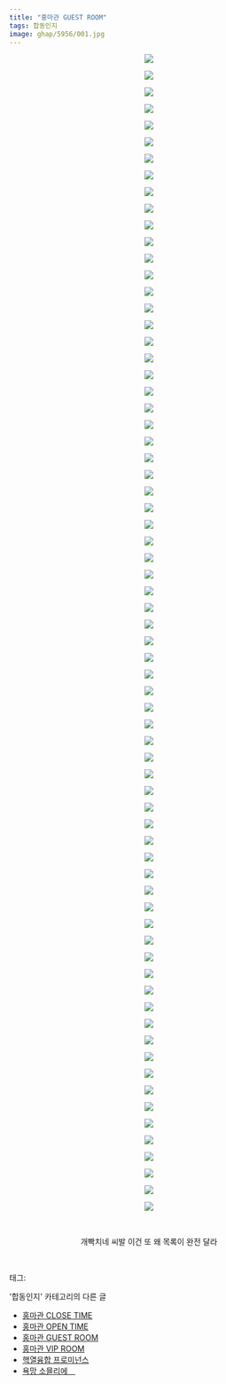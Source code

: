 ```yaml
---
title: "홍마관 GUEST ROOM"
tags: 합동인지
image: ghap/5956/001.jpg
---
```

<div class="article">
<p style="text-align: center; clear: none; float: none;"><img src="{{ site.nasurl }}/ghap/5956/001.jpg"/></p>
<p style="text-align: center; clear: none; float: none;"><img src="{{ site.nasurl }}/ghap/5956/002.jpg"/></p>
<p style="text-align: center; clear: none; float: none;"><img src="{{ site.nasurl }}/ghap/5956/003.jpg"/></p>
<p style="text-align: center; clear: none; float: none;"><img src="{{ site.nasurl }}/ghap/5956/004.jpg"/></p>
<p style="text-align: center; clear: none; float: none;"><img src="{{ site.nasurl }}/ghap/5956/005.jpg"/></p>
<p style="text-align: center; clear: none; float: none;"><img src="{{ site.nasurl }}/ghap/5956/006.jpg"/></p>
<p style="text-align: center; clear: none; float: none;"><img src="{{ site.nasurl }}/ghap/5956/007.jpg"/></p>
<p style="text-align: center; clear: none; float: none;"><img src="{{ site.nasurl }}/ghap/5956/008.jpg"/></p>
<p style="text-align: center; clear: none; float: none;"><img src="{{ site.nasurl }}/ghap/5956/009.jpg"/></p>
<p style="text-align: center; clear: none; float: none;"><img src="{{ site.nasurl }}/ghap/5956/010.jpg"/></p>
<p style="text-align: center; clear: none; float: none;"><img src="{{ site.nasurl }}/ghap/5956/011.jpg"/></p>
<p style="text-align: center; clear: none; float: none;"><img src="{{ site.nasurl }}/ghap/5956/012.jpg"/></p>
<p style="text-align: center; clear: none; float: none;"><img src="{{ site.nasurl }}/ghap/5956/013.jpg"/></p>
<p style="text-align: center; clear: none; float: none;"><img src="{{ site.nasurl }}/ghap/5956/014.jpg"/></p>
<p style="text-align: center; clear: none; float: none;"><img src="{{ site.nasurl }}/ghap/5956/015.jpg"/></p>
<p style="text-align: center; clear: none; float: none;"><img src="{{ site.nasurl }}/ghap/5956/016.jpg"/></p>
<p style="text-align: center; clear: none; float: none;"><img src="{{ site.nasurl }}/ghap/5956/017.jpg"/></p>
<p style="text-align: center; clear: none; float: none;"><img src="{{ site.nasurl }}/ghap/5956/018.jpg"/></p>
<p style="text-align: center; clear: none; float: none;"><img src="{{ site.nasurl }}/ghap/5956/019.jpg"/></p>
<p style="text-align: center; clear: none; float: none;"><img src="{{ site.nasurl }}/ghap/5956/020.jpg"/></p>
<p style="text-align: center; clear: none; float: none;"><img src="{{ site.nasurl }}/ghap/5956/021.jpg"/></p>
<p style="text-align: center; clear: none; float: none;"><img src="{{ site.nasurl }}/ghap/5956/022.jpg"/></p>
<p style="text-align: center; clear: none; float: none;"><img src="{{ site.nasurl }}/ghap/5956/023.jpg"/></p>
<p style="text-align: center; clear: none; float: none;"><img src="{{ site.nasurl }}/ghap/5956/024.jpg"/></p>
<p style="text-align: center; clear: none; float: none;"><img src="{{ site.nasurl }}/ghap/5956/025.jpg"/></p>
<p style="text-align: center; clear: none; float: none;"><img src="{{ site.nasurl }}/ghap/5956/026.jpg"/></p>
<p style="text-align: center; clear: none; float: none;"><img src="{{ site.nasurl }}/ghap/5956/027.jpg"/></p>
<p style="text-align: center; clear: none; float: none;"><img src="{{ site.nasurl }}/ghap/5956/028.jpg"/></p>
<p style="text-align: center; clear: none; float: none;"><img src="{{ site.nasurl }}/ghap/5956/029.jpg"/></p>
<p style="text-align: center; clear: none; float: none;"><img src="{{ site.nasurl }}/ghap/5956/030.jpg"/></p>
<p style="text-align: center; clear: none; float: none;"><img src="{{ site.nasurl }}/ghap/5956/031.jpg"/></p>
<p style="text-align: center; clear: none; float: none;"><img src="{{ site.nasurl }}/ghap/5956/032.jpg"/></p>
<p style="text-align: center; clear: none; float: none;"><img src="{{ site.nasurl }}/ghap/5956/033.jpg"/></p>
<p style="text-align: center; clear: none; float: none;"><img src="{{ site.nasurl }}/ghap/5956/034.jpg"/></p>
<p style="text-align: center; clear: none; float: none;"><img src="{{ site.nasurl }}/ghap/5956/035.jpg"/></p>
<p style="text-align: center; clear: none; float: none;"><img src="{{ site.nasurl }}/ghap/5956/036.jpg"/></p>
<p style="text-align: center; clear: none; float: none;"><img src="{{ site.nasurl }}/ghap/5956/037.jpg"/></p>
<p style="text-align: center; clear: none; float: none;"><img src="{{ site.nasurl }}/ghap/5956/038.jpg"/></p>
<p style="text-align: center; clear: none; float: none;"><img src="{{ site.nasurl }}/ghap/5956/039.jpg"/></p>
<p style="text-align: center; clear: none; float: none;"><img src="{{ site.nasurl }}/ghap/5956/040.jpg"/></p>
<p style="text-align: center; clear: none; float: none;"><img src="{{ site.nasurl }}/ghap/5956/041.jpg"/></p>
<p style="text-align: center; clear: none; float: none;"><img src="{{ site.nasurl }}/ghap/5956/042.jpg"/></p>
<p style="text-align: center; clear: none; float: none;"><img src="{{ site.nasurl }}/ghap/5956/043.jpg"/></p>
<p style="text-align: center; clear: none; float: none;"><img src="{{ site.nasurl }}/ghap/5956/044.jpg"/></p>
<p style="text-align: center; clear: none; float: none;"><img src="{{ site.nasurl }}/ghap/5956/045.jpg"/></p>
<p style="text-align: center; clear: none; float: none;"><img src="{{ site.nasurl }}/ghap/5956/046.jpg"/></p>
<p style="text-align: center; clear: none; float: none;"><img src="{{ site.nasurl }}/ghap/5956/047.jpg"/></p>
<p style="text-align: center; clear: none; float: none;"><img src="{{ site.nasurl }}/ghap/5956/048.jpg"/></p>
<p style="text-align: center; clear: none; float: none;"><img src="{{ site.nasurl }}/ghap/5956/049.jpg"/></p>
<p style="text-align: center; clear: none; float: none;"><img src="{{ site.nasurl }}/ghap/5956/050.jpg"/></p>
<p style="text-align: center; clear: none; float: none;"><img src="{{ site.nasurl }}/ghap/5956/051.jpg"/></p>
<p style="text-align: center; clear: none; float: none;"><img src="{{ site.nasurl }}/ghap/5956/052.jpg"/></p>
<p style="text-align: center; clear: none; float: none;"><img src="{{ site.nasurl }}/ghap/5956/053.jpg"/></p>
<p style="text-align: center; clear: none; float: none;"><img src="{{ site.nasurl }}/ghap/5956/054.jpg"/></p>
<p style="text-align: center; clear: none; float: none;"><img src="{{ site.nasurl }}/ghap/5956/055.jpg"/></p>
<p style="text-align: center; clear: none; float: none;"><img src="{{ site.nasurl }}/ghap/5956/056.jpg"/></p>
<p style="text-align: center; clear: none; float: none;"><img src="{{ site.nasurl }}/ghap/5956/057.jpg"/></p>
<p style="text-align: center; clear: none; float: none;"><img src="{{ site.nasurl }}/ghap/5956/058.jpg"/></p>
<p style="text-align: center; clear: none; float: none;"><img src="{{ site.nasurl }}/ghap/5956/059.jpg"/></p>
<p style="text-align: center; clear: none; float: none;"><img src="{{ site.nasurl }}/ghap/5956/060.jpg"/></p>
<p style="text-align: center; clear: none; float: none;"><img src="{{ site.nasurl }}/ghap/5956/061.jpg"/></p>
<p style="text-align: center; clear: none; float: none;"><img src="{{ site.nasurl }}/ghap/5956/062.jpg"/></p>
<p style="text-align: center; clear: none; float: none;"><img src="{{ site.nasurl }}/ghap/5956/063.jpg"/></p>
<p style="text-align: center; clear: none; float: none;"><img src="{{ site.nasurl }}/ghap/5956/064.jpg"/></p>
<p style="text-align: center; clear: none; float: none;"><img src="{{ site.nasurl }}/ghap/5956/065.jpg"/></p>
<p style="text-align: center; clear: none; float: none;"><img src="{{ site.nasurl }}/ghap/5956/066.jpg"/></p>
<p style="text-align: center; clear: none; float: none;"><img src="{{ site.nasurl }}/ghap/5956/067.jpg"/></p>
<p style="text-align: center; clear: none; float: none;"><img src="{{ site.nasurl }}/ghap/5956/068.jpg"/></p>
<p style="text-align: center; clear: none; float: none;"><img src="{{ site.nasurl }}/ghap/5956/069.jpg"/></p>
<p style="text-align: center; clear: none; float: none;"><img src="{{ site.nasurl }}/ghap/5956/070.jpg"/></p>
<p style="text-align: center; clear: none; float: none;"><br/></p>
<p style="text-align: center; clear: none; float: none;">개빡치네 씨발 이건 또 왜 목록이 완전 달라</p>
<p><br/></p>
</div><div class="tagTrail">
<p>태그: </p>
<ul>
</ul>
</div><div class="another">
<p>'합동인지' 카테고리의 다른 글</p>
<ul>
<li><a href="/2019-02-25-ghap_5958">홍마관 CLOSE TIME</a></li>
<li><a href="/2019-02-25-ghap_5957">홍마관 OPEN TIME</a></li>
<li><a href="/2019-02-25-ghap_5956">홍마관 GUEST ROOM</a></li>
<li><a href="/2019-02-25-ghap_5955">홍마관 VIP ROOM</a></li>
<li><a href="/2019-02-25-ghap_5954">핵열융합 프로미넌스</a></li>
<li><a href="/2019-01-12-ghap_5519">욕망 소믈리에　</a></li>
</ul>
</div>